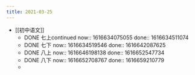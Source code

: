 ```yaml
---
title: 2021-03-25
---
```


- [[初中语文]]
    - DONE 七上continued
      now:: 1616634075055
      done:: 1616634511074
    - DONE 七下
      now:: 1616634519546
      done:: 1616642087625
    - DONE 八上
      now:: 1616646198138
      done:: 1616652547734
    - DONE 八下
      now:: 1616652708767
      done:: 1616659210779
    -